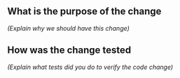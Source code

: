 ## What is the purpose of the change

*(Explain why we should have this change)*

## How was the change tested

*(Explain what tests did you do to verify the code change)*